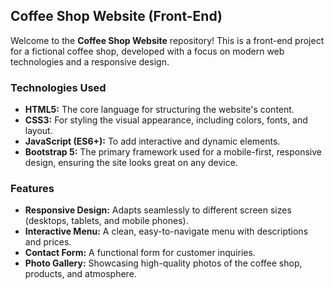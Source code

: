 ## Coffee Shop Website (Front-End)

Welcome to the **Coffee Shop Website** repository! This is a front-end project for a fictional coffee shop, developed with a focus on modern web technologies and a responsive design.

### Technologies Used

* **HTML5:** The core language for structuring the website's content.
* **CSS3:** For styling the visual appearance, including colors, fonts, and layout.
* **JavaScript (ES6+):** To add interactive and dynamic elements.
* **Bootstrap 5:** The primary framework used for a mobile-first, responsive design, ensuring the site looks great on any device.

### Features

* **Responsive Design:** Adapts seamlessly to different screen sizes (desktops, tablets, and mobile phones).
* **Interactive Menu:** A clean, easy-to-navigate menu with descriptions and prices.
* **Contact Form:** A functional form for customer inquiries.
* **Photo Gallery:** Showcasing high-quality photos of the coffee shop, products, and atmosphere.
